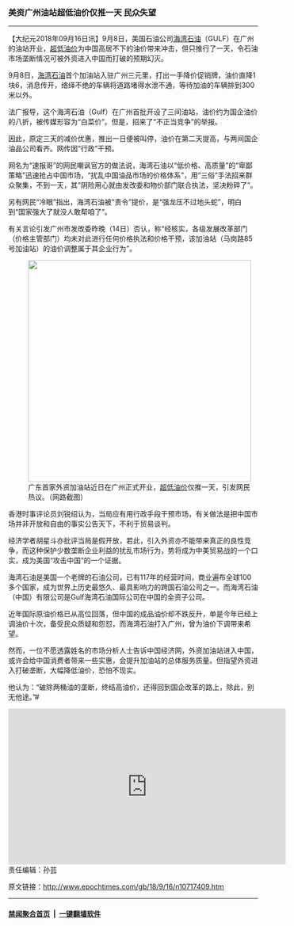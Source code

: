 ### 美资广州油站超低油价仅推一天 民众失望
------------------------

<p>【大纪元2018年09月16日讯】9月8日，美国石油公司<a href="http://www.epochtimes.com/gb/tag/%E6%B5%B7%E6%B9%BE%E7%9F%B3%E6%B2%B9.html">海湾石油</a>（GULF）在广州的油站开业，<a href="http://www.epochtimes.com/gb/tag/%E8%B6%85%E4%BD%8E%E6%B2%B9%E4%BB%B7.html">超低油价</a>为中国高居不下的油价带来冲击，但只推行了一天，令石油市场垄断情况可被外资进入中国而打破的预期幻灭。</p>
<p>9月8日，<a href="http://www.epochtimes.com/gb/tag/%E6%B5%B7%E6%B9%BE%E7%9F%B3%E6%B2%B9.html">海湾石油</a>首个加油站入驻广州三元里，打出一手降价促销牌，油价直降1块6，消息传开，络绎不绝的车辆将道路堵得水泄不通，等待加油的车辆排到300米以外。</p>
<p>法广报导，这个海湾石油（Gulf）在广州首批开设了三间油站，油价约为国企油价的八折，被传媒形容为“白菜价”。但是，招来了“不正当竞争”的举报。</p>
<p>因此，原定三天的减价优惠，推出一日便被叫停，油价在第二天提高，与两间国企油品公司看齐。网传因“行政”干预。</p>
<p>网名为“速报哥”的网民嘲讽官方的做法说，海湾石油以“低价格、高质量”的“卑鄙策略”迅速抢占中国市场，“扰乱中国油品市场的价格体系”，用“三俗”手法招来群众聚集，不到一天，其“阴险用心就由发改委和物价部门联合执法，坚决粉碎了”。</p>
<p>另有网民“冷眼”指出，海湾石油被“责令”提价，是“强龙压不过地头蛇”，明白到“国家强大了就没人敢帮咱了”。</p>
<p>有关言论引发广州市发改委昨晚（14日）否认，称“经核实，各级发展改革部门（价格主管部门）均未对此进行任何价格执法和价格干预，该加油站（马岗路85号加油站）的油价调整属于其企业行为”。</p>
<figure id="attachment_10717637" style="width: 450px" class="wp-caption aligncenter"><a href="http://i.epochtimes.com/assets/uploads/2018/09/071c4f615dae9b243a34d1981af1cfae-e1536850075894-1.jpg"><img class="wp-image-10717637 size-medium" src="http://i.epochtimes.com/assets/uploads/2018/09/071c4f615dae9b243a34d1981af1cfae-e1536850075894-1-450x448.jpg" alt="" width="450" height="448" /></a><figcaption class="wp-caption-text">广东首家外资加油站近日在广州正式开业，<a href="http://www.epochtimes.com/gb/tag/%E8%B6%85%E4%BD%8E%E6%B2%B9%E4%BB%B7.html">超低油价</a>仅推一天，引发网民热议。（网路截图）</figcaption></figure>
<p>香港时事评论员刘锐绍认为，当局应有用行政手段干预市场，有关做法是把中国市场并非开放和自由的事实公告天下，不利于贸易谈判。</p>
<p>经济学者胡星斗亦批评当局是假开放，若此，引入外资亦不能带来真正的良性竞争，而这种保护少数垄断企业利益的扰乱市场行为，势将成为中美贸易战的一个口实，成为美国“攻击中国”的一个证据。</p>
<p>海湾石油是美国一个老牌的石油公司，已有117年的经营时间，商业遍布全球100多个国家，成为世界上历史最悠久、最具影响力的跨国石油公司之一。而海湾石油（中国）有限公司是Gulf海湾石油国际公司在中国的全资子公司。</p>
<p>近年国际原油价格已从高位回落，但中国的成品油价却不跌反升，单是今年已经上调油价十次，备受民众质疑和怨怼，而海湾石油打入广州，曾为油价下调带来希望。</p>
<p>然而，一位不愿透露姓名的市场分析人士告诉中国经济网，外资加油站进入中国，或许会给中国消费者带来一些实惠，会提升加油站的总体服务质量。但指望外资进入打破垄断，大幅降低油价，恐怕不现实。</p>
<p>他认为：“破除两桶油的垄断，终结高油价，还得回到国企改革的路上，除此，别无他途。”#</p>
<p><center><iframe src="https://www.youtube.com/embed/_1tI2ciNcsk?rel=0" width="560" height="315" frameborder="0" allowfullscreen="allowfullscreen"></iframe></center>责任编辑：孙芸</p>

原文链接：http://www.epochtimes.com/gb/18/9/16/n10717409.htm


------------------------
#### [禁闻聚合首页](https://github.com/gfw-breaker/banned-news/blob/master/README.md) &nbsp;|&nbsp;  [一键翻墙软件](https://github.com/gfw-breaker/nogfw/blob/master/README.md)